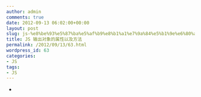 ```yaml
---
author: admin
comments: true
date: 2012-09-13 06:02:00+00:00
layout: post
slug: js-%e8%be%93%e5%87%ba%e5%af%b9%e8%b1%a1%e7%9a%84%e5%b1%9e%e6%80%a7%e4%bb%a5%e5%8f%8a%e6%96%b9%e6%b3%95
title: JS 输出对象的属性以及方法
permalink: /2012/09/13/63.html
wordpress_id: 63
categories:
- JS
tags:
- JS
---
```




* <script>
* var obj = { 
* attribute:1, 
* method:function() { 
* alert("我是函数"); 
* } 
* } 
* for (var i
in obj){ 
* alert(i); // 输出属性名： attribute，method 

* alert(obj[i]) // 输出属性的值：1和函数的内容 
* alert(obj["method"]);// 输出指定的值：如果只知道属性的几个字母，那么可以结合正则表达式输出这个属性

* } 
* </script>


